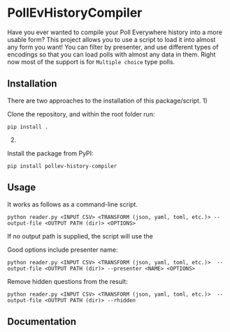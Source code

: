 # PollEvHistoryCompiler
Have you ever wanted to compile your Poll Everywhere history into a more usable form?
This project allows you to use a script to load it into almost any form you want!
You can filter by presenter, and use different types of encodings so that you can load polls with almost any data in them.
Right now most of the support is for `Multiple choice` type polls.

## Installation
There are two approaches to the installation of this package/script.
1) 

Clone the repository, and within the root folder run:

```
pip install .
```

2)

Install the package from PyPI:

```
pip install pollev-history-compiler
```

## Usage
It works as follows as a command-line script.
```
python reader.py <INPUT CSV> <TRANSFORM (json, yaml, toml, etc.)> --output-file <OUTPUT PATH (dir)> <OPTIONS>
```

If no output path is supplied, the script will use the 

Good options include presenter name:
```
python reader.py <INPUT CSV> <TRANSFORM (json, yaml, toml, etc.)>  --output-file <OUTPUT PATH (dir)> --presenter <NAME> <OPTIONS>
```

Remove hidden questions from the result:
```
python reader.py <INPUT CSV> <TRANSFORM (json, yaml, toml, etc.)>  --output-file <OUTPUT PATH (dir)> --rhidden
```

## Documentation
